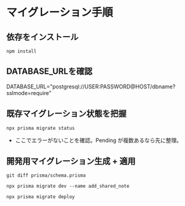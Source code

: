 # マイグレーション手順

## 依存をインストール

```console
npm install
```

## DATABASE_URLを確認

DATABASE_URL="postgresql://USER:PASSWORD@HOST/dbname?sslmode=require"

## 既存マイグレーション状態を把握

```console
npx prisma migrate status
```

- ここでエラーがないことを確認。Pending が複数あるなら先に整理。

## 開発用マイグレーション生成 + 適用

```console
git diff prisma/schema.prisma
```

```console
npx prisma migrate dev --name add_shared_note
```

```console
npx prisma migrate deploy
```
